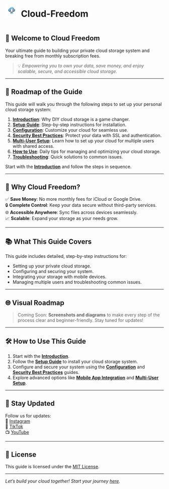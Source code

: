 <div style="display: flex; align-items: center; gap: 10px;">
    <img src="assets/logo1.png" alt="Cloud Freedom Logo" style="width: 40px; height: 40px;">
    <h1>Cloud-Freedom</h1>
</div>

## 🚀 Welcome to Cloud Freedom
Your ultimate guide to building your private cloud storage system and breaking free from monthly subscription fees.

> 💡 *Empowering you to own your data, save money, and enjoy scalable, secure, and accessible cloud storage.*

---

## 📍 Roadmap of the Guide

This guide will walk you through the following steps to set up your personal cloud storage system:

1. [**Introduction**](introduction): Why DIY cloud storage is a game changer.
2. [**Setup Guide**](setup): Step-by-step instructions for installation.
3. [**Configuration**](configuration): Customize your cloud for seamless use.
4. [**Security Best Practices**](security): Protect your data with SSL and authentication.
5. [**Multi-User Setup**](multi-user-setup): Learn how to set up your cloud for multiple users with shared access.
6. [**How to Use**](how-to-use): Daily tips for managing and optimizing your cloud storage.
7. [**Troubleshooting**](troubleshooting): Quick solutions to common issues.

Start with the **[Introduction](introduction.md)** and follow the steps in sequence.

---

## 🌟 Why Cloud Freedom?

✅ **Save Money**: No more monthly fees for iCloud or Google Drive.  
🔒 **Complete Control**: Keep your data secure without third-party services.  
🌐 **Accessible Anywhere**: Sync files across devices seamlessly.  
📈 **Scalable**: Expand your storage as your needs grow.

---

## 📚 What This Guide Covers

This guide includes detailed, step-by-step instructions for:

- Setting up your private cloud storage.
- Configuring and securing your system.
- Integrating your storage with mobile devices.
- Managing multiple users and troubleshooting common issues.

---

## 🌐 Visual Roadmap

> Coming Soon: **Screenshots and diagrams** to make every step of the process clear and beginner-friendly. Stay tuned for updates!

---

## 🛠️ How to Use This Guide

1. Start with the **[Introduction](introduction.md)**.
2. Follow the **[Setup Guide](setup.md)** to install your cloud storage system.
3. Configure and secure your system using the **[Configuration](configuration.md)** and **[Security Best Practices](security.md)** guides.
4. Explore advanced options like **[Mobile App Integration](mobile-app-integration.md)** and **[Multi-User Setup](multi-user-setup.md)**.

---

## 📢 Stay Updated

Follow us for updates:  
📸 [Instagram](https://instagram.com/cloudfreedom.tech)  
🎥 [TikTok](https://tiktok.com/@cloudfreedom.tech)  
📺 [YouTube](https://youtube.com/channel/CloudFreedom_Tech)

---

## 📝 License

This guide is licensed under the [MIT License](LICENSE).

---

*Let’s build your cloud together! Start your journey [here](introduction.md).*
